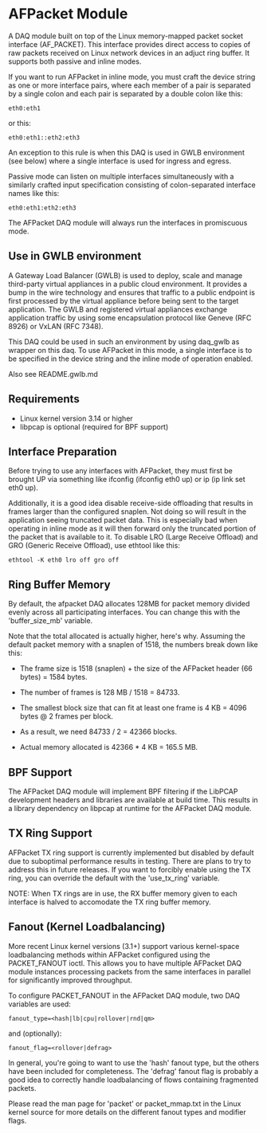 AFPacket Module
===============

A DAQ module built on top of the Linux memory-mapped packet socket interface
(AF_PACKET).  This interface provides direct access to copies of raw packets
received on Linux network devices in an adjuct ring buffer.  It supports both
passive and inline modes.

If you want to run AFPacket in inline mode, you must craft the device string as
one or more interface pairs, where each member of a pair is separated by a
single colon and each pair is separated by a double colon like this:

    eth0:eth1

or this:

    eth0:eth1::eth2:eth3

An exception to this rule is when this DAQ is used in GWLB environment
(see below) where a single interface is used for ingress and egress.

Passive mode can listen on multiple interfaces simultaneously with a similarly
crafted input specification consisting of colon-separated interface names like
this:

    eth0:eth1:eth2:eth3

The AFPacket DAQ module will always run the interfaces in promiscuous mode.

Use in GWLB environment
-----------------------
A Gateway Load Balancer (GWLB) is used to deploy, scale and manage third-party
virtual appliances in a public cloud environment. It provides a bump in the
wire technology and ensures that traffic to a public endpoint is first
processed by the virtual appliance before being sent to the target application. The
GWLB and registered virtual appliances exchange application traffic by using
some encapsulation protocol like Geneve (RFC 8926) or VxLAN (RFC 7348).

This DAQ could be used in such an environment by using daq_gwlb as wrapper
on this daq. To use AFPacket in this mode, a single interface is to be
specified in the device string and the inline mode of operation enabled.

Also see README.gwlb.md

Requirements
------------
* Linux kernel version 3.14 or higher
* libpcap is optional (required for BPF support)

Interface Preparation
---------------------
Before trying to use any interfaces with AFPacket, they must first be brought
UP via something like ifconfig (ifconfig eth0 up) or ip (ip link set eth0 up).

Additionally, it is a good idea disable receive-side offloading that results
in frames larger than the configured snaplen.  Not doing so will result in the
application seeing truncated packet data.  This is especially bad when operating
in inline mode as it will then forward only the truncated portion of the packet
that is available to it.  To disable LRO (Large Receive Offload) and GRO
(Generic Receive Offload), use ethtool like this:

    ethtool -K eth0 lro off gro off

Ring Buffer Memory
------------------
By default, the afpacket DAQ allocates 128MB for packet memory divided evenly
across all participating interfaces.  You can change this with the
'buffer_size_mb' variable.

Note that the total allocated is actually higher, here's why.  Assuming the
default packet memory with a snaplen of 1518, the numbers break down like this:

* The frame size is 1518 (snaplen) + the size of the AFPacket header (66 bytes)
  = 1584 bytes.

* The number of frames is 128 MB / 1518 = 84733.

* The smallest block size that can fit at least one frame is  4 KB = 4096 bytes
  @ 2 frames per block.

* As a result, we need 84733 / 2 = 42366 blocks.

* Actual memory allocated is 42366 * 4 KB = 165.5 MB.

BPF Support
-----------
The AFPacket DAQ module will implement BPF filtering if the LibPCAP development
headers and libraries are available at build time.  This results in a library
dependency on libpcap at runtime for the AFPacket DAQ module.

TX Ring Support
---------------
AFPacket TX ring support is currently implemented but disabled by default due to
suboptimal performance results in testing.  There are plans to try to address
this in future releases.  If you want to forcibly enable using the TX ring, you
can override the default with the 'use_tx_ring' variable.

NOTE: When TX rings are in use, the RX buffer memory given to each interface is
halved to accomodate the TX ring buffer memory.

Fanout (Kernel Loadbalancing)
-----------------------------
More recent Linux kernel versions (3.1+) support various kernel-space
loadbalancing methods within AFPacket configured using the PACKET_FANOUT ioctl.
This allows you to have multiple AFPacket DAQ module instances processing
packets from the same interfaces in parallel for significantly improved
throughput.

To configure PACKET_FANOUT in the AFPacket DAQ module, two DAQ variables are
used:

    fanout_type=<hash|lb|cpu|rollover|rnd|qm>

and (optionally):

    fanout_flag=<rollover|defrag>

In general, you're going to want to use the 'hash' fanout type, but the others
have been included for completeness.  The 'defrag' fanout flag is probably a
good idea to correctly handle loadbalancing of flows containing fragmented
packets.

Please read the man page for 'packet' or packet_mmap.txt in the Linux kernel
source for more details on the different fanout types and modifier flags.

